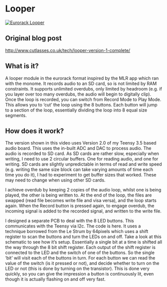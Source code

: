 # Looper

[![Eurorack Looper](https://img.youtube.com/vi/Ur3xYh8PTQg/0.jpg)](https://www.youtube.com/watch?v=Ur3xYh8PTQg)

## Original blog post

http://www.cutlasses.co.uk/tech/looper-version-1-complete/

## What is it?

A looper module in the eurorack format inspired by the MLR app which ran with the monome. It records audio to an SD card, so is not limited by RAM constraints. It supports unlimited overdubs, only limited by headroom (e.g. if you layer over too many overdubs, the audio will begin to digitally clip). Once the loop is recorded, you can switch from Record Mode to Play Mode. This allows you to ‘cut’ the loop using the 8 buttons. Each button will jump to a section of the loop, essentially dividing the loop into 8 equal size segments.

 

## How does it work?

The version shown in this video uses Version 2.0 of my Teensy 3.5 based audio board. This uses the in-built ADC and DAC to process audio. The audio is recorded to SD card. As SD cards are rather slow, especially when writing, I need to use 2 circular buffers. One for reading audio, and one for writing. SD cards are slightly unpredictable in terms of read and write speed (e.g. writing the same size block can take varying amounts of time each time you do it), I had to experiment to get buffer sizes that worked. These may need to change when using other SD cards.

I achieve overdub by keeping 2 copies of the audio loop, whilst one is being played, the other is being written to. At the end of the loop, the files are swapped (read file becomes write file and visa versa), and the loop starts again. When the Record button is pressed again, to engage overdub, the incoming signal is added to the recorded signal, and written to the write file.

I designed a separate PCB to deal with the 8 LED buttons. This communicates with the Teensy via I2c. The code is here. It uses a technique borrowed from the Le Strum by 64pixels which uses a shift register to scan the buttons and turn the LEDs on and off. Take a look at this schematic to see how it’s setup. Essentially a single bit at a time is shifted all the way through the 8 bit shift register. Each output of the shift register is connected to the LED and the switch of one of the buttons. So the single ‘bit’ will visit each of the buttons in turn. For each button we can read the value of the switch (is it pressed or not), and decide whether to turn on the LED or not (this is done by turning on the transistor). This is done very quickly, so you can give the impression a button is continuously lit, even though it is actually flashing on and off very fast.
